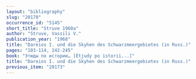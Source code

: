 ```yaml
---
layout: "bibliography"
slug: "20170"
occurrence_id: "5145"
short_title: "Struve 1968a"
author: "Struve, Vassili V."
publication_year: "1968"
title: "Dareios I. und die Skyhen des Schwarzmeergebietes (in Russ.)"
pages: "103-114, 242-245"
book: "Этюды по истории… [Ètjudy po istorii...]"
title: "Dareios I. und die Skyhen des Schwarzmeergebietes (in Russ.)"
previous_item: "20173"
---
```

